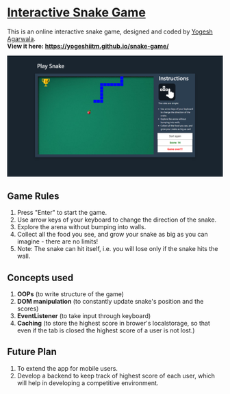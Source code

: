 # [Interactive Snake Game](https://yogeshiitm.github.io/snake-game/)
This is an online interactive snake game, designed and coded by [Yogesh Agarwala](http://yogeshiitm.github.io/).\
**View it here: https://yogeshiitm.github.io/snake-game/**

<a href="https://yogeshiitm.github.io/snake-game/"><img src="images/screenshot.png"></a>

## Game Rules
1. Press "Enter" to start the game.
2. Use arrow keys of your keyboard to change the direction of the snake.
3. Explore the arena without bumping into walls.
4. Collect all the food you see, and grow your snake as big as you can imagine - there are no limits!
5. Note: The snake can hit itself, i.e. you will lose only if the snake hits the wall.

## Concepts used
1. **OOPs** (to write structure of the game)
2. **DOM manipulation** (to constantly update snake's position and the scores)
3. **EventListener** (to take input through keyboard)
4. **Caching** (to store the highest score in brower's localstorage, so that even if the tab is closed the highest score of a user is not lost.)

## Future Plan
1. To extend the app for mobile users.
2. Develop a backend to keep track of highest score of each user, which will help in developing a competitive environment.
